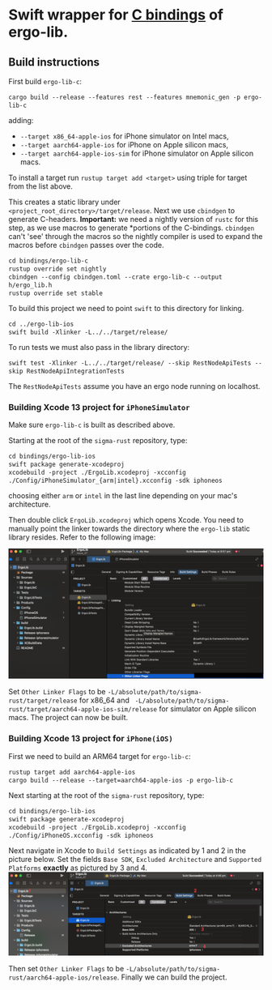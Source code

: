 # Swift wrapper for [C bindings](../ergo-lib-c) of ergo-lib.


## Build instructions

First build `ergo-lib-c`:
```shell
cargo build --release --features rest --features mnemonic_gen -p ergo-lib-c
```
adding:
- `--target x86_64-apple-ios` for iPhone simulator on Intel macs,
- `--target aarch64-apple-ios` for iPhone on Apple silicon macs,
- `--target aarch64-apple-ios-sim` for iPhone simulator on Apple silicon macs.

To install a target run `rustup target add <target>` using triple for target from the list above.

This creates a static library under `<project_root_directory>/target/release`. Next we use `cbindgen`
to generate C-headers.
**Important:** we need a nightly version of `rustc` for this step, as we use macros to generate
*portions of the C-bindings. `cbindgen` can't 'see' through the macros so the nightly compiler is
used to expand the macros before `cbindgen` passes over the code.

```shell
cd bindings/ergo-lib-c
rustup override set nightly
cbindgen --config cbindgen.toml --crate ergo-lib-c --output h/ergo_lib.h
rustup override set stable
```


To build this project we need to point `swift` to this directory for linking.
```shell
cd ../ergo-lib-ios
swift build -Xlinker -L../../target/release/
```

To run tests we must also pass in the library directory:
```shell
swift test -Xlinker -L../../target/release/ --skip RestNodeApiTests --skip RestNodeApiIntegrationTests
```
The `RestNodeApiTests` assume you have an ergo node running on localhost.
 

### Building Xcode 13 project for `iPhoneSimulator` 

Make sure `ergo-lib-c` is built as described above.

Starting at the root of the `sigma-rust` repository, type:

```shell
cd bindings/ergo-lib-ios
swift package generate-xcodeproj
xcodebuild -project ./ErgoLib.xcodeproj -xcconfig ./Config/iPhoneSimulator_{arm|intel}.xcconfig -sdk iphoneos
```

choosing either `arm` or `intel` in the last line depending on your mac's architecture.

Then double click `ErgoLib.xcodeproj` which opens Xcode. You need to manually point the linker towards the directory where the `ergo-lib` static library resides. Refer to the following image: 

![image](xcode_linker_settings.png)

Set `Other Linker Flags` to be `-L/absolute/path/to/sigma-rust/target/release` for x86_64 and ` -L/absolute/path/to/sigma-rust/target/aarch64-apple-ios-sim/release` for simulator on Apple silicon macs. The project can now be built.

### Building Xcode 13 project for `iPhone(iOS)`

First we need to build an ARM64 target for `ergo-lib-c`: 

```shell
rustup target add aarch64-apple-ios
cargo build --release --target=aarch64-apple-ios -p ergo-lib-c
```

Next starting at the root of the `sigma-rust` repository, type:

```shell
cd bindings/ergo-lib-ios
swift package generate-xcodeproj
xcodebuild -project ./ErgoLib.xcodeproj -xcconfig ./Config/iPhoneOS.xcconfig -sdk iphoneos
```

Next navigate in Xcode to `Build Settings` as indicated by 1 and 2 in the picture below. Set the fields `Base SDK`, `Excluded Architecture` and `Supported Platforms` **exactly** as pictured by 3 and 4.
![image](xcode_ios_settings.png)

Then set `Other Linker Flags` to be `-L/absolute/path/to/sigma-rust/aarch64-apple-ios/release`. Finally we can build the project.